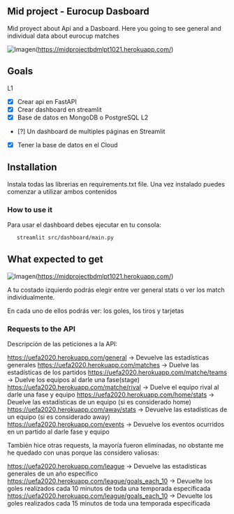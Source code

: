 ## Mid project - Eurocup Dasboard

Mid proyect about Api and a Dasboard. Here you going to see general and individual data about eurocup matches

![Imagen](api.png)(https://midprojectbdmlpt1021.herokuapp.com/)
## Goals

L1
- [x] Crear api en FastAPI
- [x] Crear dashboard en streamlit
- [x] Base de datos en MongoDB o PostgreSQL
L2
- [?] Un dashboard de multiples páginas en Streamlit
- [x] Tener la base de datos en el Cloud
<!-- ABOUT THE PROJECT -->

## Installation

Instala todas las librerias en requirements.txt file. Una vez instalado puedes comenzar a utilizar ambos contenidos


### How to use it 

Para usar el dashboard debes ejecutar en tu consola:
```sh
   streamlit src/dashboard/main.py
   ```


## What expected to get

![Imagen](dashimg.png)(https://midprojectbdmlpt1021.herokuapp.com/)

A tu costado izquierdo podrás elegir entre ver general stats o ver los match individualmente.

En cada uno de ellos podrás ver: los goles, los tiros y tarjetas

### Requests to the API

Descripción de las peticiones a la API:

https://uefa2020.herokuapp.com/general -> Devuelve las estadísticas generales
https://uefa2020.herokuapp.com/matches -> Duelve las estadísticas de los partidos
https://uefa2020.herokuapp.com/matche/teams -> Duelve los equipos al darle una fase(stage) 
https://uefa2020.herokuapp.com/matche/rival -> Duelve el equipo rival al darle una fase y equipo
https://uefa2020.herokuapp.com/home/stats -> Deuelve las estadísticas de un equipo (si es considerado home)
https://uefa2020.herokuapp.com/away/stats -> Devuelve las estadísticas de un equipo (si es considerado away)
https://uefa2020.herokuapp.com/events -> Devuelve los eventos ocurridos en un partido al darle fase y equipo

También hice otras requests, la mayoría fueron eliminadas, no obstante me he quedado con unas porque las considero valiosas:

https://uefa2020.herokuapp.com/league -> Devuelve las estadísticas generales de un año específico
https://uefa2020.herokuapp.com/league/goals_each_10 -> Devuelte los goles realizados cada 10 minutos de toda una temporada específicada
https://uefa2020.herokuapp.com/league/goals_each_10 -> Devuelte los goles realizados cada 15 minutos de toda una temporada específicada